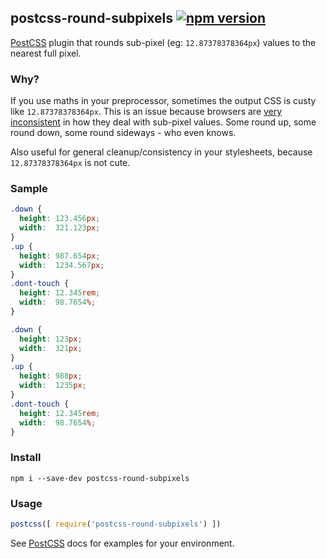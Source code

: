 ## postcss-round-subpixels [![npm version](https://badge.fury.io/js/postcss-round-subpixels.svg)](http://badge.fury.io/js/postcss-round-subpixels)

[PostCSS](https://github.com/postcss/postcss) plugin that rounds sub-pixel (eg: `12.87378378364px`) values to the nearest full pixel.

### Why?

If you use maths in your preprocessor, sometimes the output CSS is custy like `12.87378378364px`. This is an issue because browsers are [very inconsistent](http://cruft.io/posts/percentage-calculations-in-ie/) in how they deal with sub-pixel values. Some round up, some round down, some round sideways - who even knows.

Also useful for general cleanup/consistency in your stylesheets, because `12.87378378364px` is not cute.

### Sample


```css
.down {
  height: 123.456px;
  width:  321.123px;
}
.up {
  height: 987.654px;
  width:  1234.567px;
}
.dont-touch {
  height: 12.345rem;
  width:  98.7654%;
}
```

```css
.down {
  height: 123px;
  width:  321px;
}
.up {
  height: 988px;
  width:  1235px;
}
.dont-touch {
  height: 12.345rem;
  width:  98.7654%;
}
```

### Install

```
npm i --save-dev postcss-round-subpixels
```

### Usage

```js
postcss([ require('postcss-round-subpixels') ])
```

See [PostCSS](https://github.com/postcss/postcss) docs for examples for your environment.

